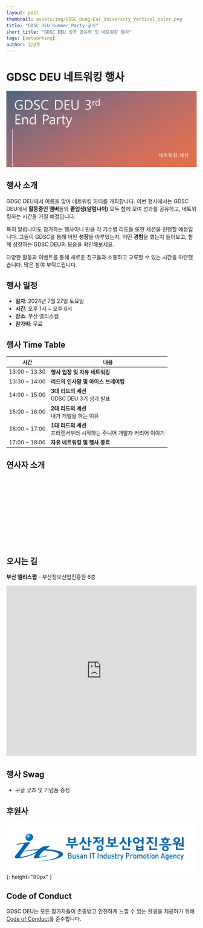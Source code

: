 ```yaml
---
layout: post
thumbnail: assets/img/GDSC_Dong-Eui_University_Vertical_color.png
title: "GDSC DEU Summer Party 공지"
short_title: "GDSC DEU 성과 공유회 및 네트워킹 행사"
tags: [networking]
author: 김남주
---
```


# GDSC DEU 네트워킹 행사

![GDSC DEU 네트워킹 파티](/assets/img/events/24.07.20/Summer%20Party.png)

## 행사 소개

GDSC DEU에서 여름을 맞아 네트워킹 파티를 개최합니다.
이번 행사에서는 GDSC DEU에서 **활동중인 멤버**들와 **졸업생(알럼나이)** 모두 함께 모여 성과를 공유하고, 네트워킹하는 시간을 가질 예정입니다.

특히 알럼나이도 참가하는 행사이니 만큼 각 기수별 리드들 또한 세션을 진행할 예정입니다.
그들이 GDSC를 통해 어떤 **성장**을 이루었는지, 어떤 **경험**을 했는지 들어보고, 함께 성장하는 GDSC DEU의 모습을 확인해보세요.

다양한 활동과 이벤트를 통해 새로운 친구들과 소통하고 교류할 수 있는 시간을 마련했습니다.
많은 참여 부탁드립니다.

## 행사 일정

- **일자**: 2024년 7월 27일 토요일
- **시간**: 오후 1시 ~ 오후 6시
- **장소**: 부산 엘리스랩
- **참가비**: 무료

## 행사 Time Table

<!-- ![Schedule](/assets/img/events/24.07.20/schdule.png) -->

| **시간**      | **내용**                                                                 |
| ------------- | ------------------------------------------------------------------------ |
| 13:00 ~ 13:30 | **행사 입장 및 자유 네트워킹**                                           |
| 13:30 ~ 14:00 | **리드의 인사말 및 아이스 브레이킹**                                     |
| 14:00 ~ 15:00 | **3대 리드의 세션**<br>GDSC DEU 3기 성과 발표                            |
| 15:00 ~ 16:00 | **2대 리드의 세션**<br>내가 개발을 하는 이유                             |
| 16:00 ~ 17:00 | **1대 리드의 세션**<br>프리랜서부터 시작하는 주니어 개발자 커리어 이야기 |
| 17:00 ~ 18:00 | **자유 네트워킹 및 행사 종료**                                           |

## 연사자 소개

<br><br>

<github-profile-widget username="cmsong111"></github-profile-widget>

<script src="https://npmcdn.com/github-profile-widget@1.3.0/github-profile-widget.js"></script>

<br><br>

<github-profile-widget username="SerenityS"></github-profile-widget>

<script src="https://npmcdn.com/github-profile-widget@1.3.0/github-profile-widget.js"></script>

<br><br>
<github-profile-widget username="pers0n4"></github-profile-widget>

<script src="https://npmcdn.com/github-profile-widget@1.3.0/github-profile-widget.js"></script>

<br><br>

## 오시는 길

**부산 엘리스랩** - 부산정보산업진흥원 6층

<iframe src="https://www.google.com/maps/embed?pb=!1m18!1m12!1m3!1d3261.3475318018454!2d129.1307199!3d35.17288970000001!2m3!1f0!2f0!3f0!3m2!1i1024!2i768!4f13.1!3m3!1m2!1s0x356892c1b40a71d7%3A0x1d9bc8d9a8184f51!2z67aA7IKw7KCV67O07IKw7JeF7KeE7Z2l7JuQ!5e0!3m2!1sko!2skr!4v1715803110282!5m2!1sko!2skr"  width="100%"  height="450" style="border:0;" allowfullscreen="" loading="lazy" referrerpolicy="no-referrer-when-downgrade"></iframe>

## 행사 Swag

- 구글 굿즈 및 기념품 증정

## 후원사

<!-- ![](https://file.mk.co.kr/meet/neds/2022/11/image_readtop_2022_1028013_16686438615239589.jpg){: height="70px" } -->

![](/assets/img/events/24.07.20/BIPA_logo.jpg){: height="80px" }

## Code of Conduct

GDSC DEU는 모든 참가자들이 존중받고 안전하게 느낄 수 있는 환경을 제공하기 위해 [Code of Conduct](https://www.google.com/events/policy/anti-harassmentpolicy.html?hl=ko)를 준수합니다.
